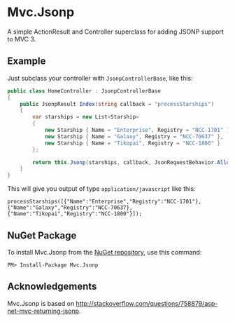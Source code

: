 # Mvc.Jsonp

A simple ActionResult and Controller superclass for adding JSONP support to MVC 3.

## Example

Just subclass your controller with `JsonpControllerBase`, like this:

```c#
public class HomeController : JsonpControllerBase
{
    public JsonpResult Index(string callback = "processStarships")
    {
        var starships = new List<Starship>
        {
            new Starship { Name = "Enterprise", Registry = "NCC-1701" },
            new Starship { Name = "Galaxy", Registry = "NCC-70637" },
            new Starship { Name = "Tikopai", Registry = "NCC-1800" }
        };

        return this.Jsonp(starships, callback, JsonRequestBehavior.AllowGet);
    }
}
```

This will give you output of type `application/javascript` like this:

```
processStarships([{"Name":"Enterprise","Registry":"NCC-1701"},{"Name":"Galaxy","Registry":"NCC-70637},{"Name":"Tikopai","Registry":"NCC-1800"}]);
```

## NuGet Package

To install Mvc.Jsonp from the [NuGet repository][nuget], use this command:

```
PM> Install-Package Mvc.Jsonp
```

## Acknowledgements

Mvc.Jsonp is based on http://stackoverflow.com/questions/758879/asp-net-mvc-returning-jsonp.

[nuget]: https://nuget.org/packages/Mvc.Jsonp/
